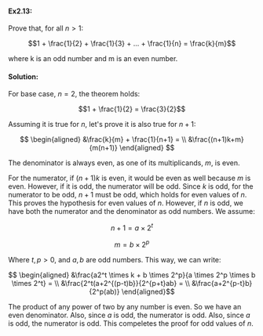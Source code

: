 #### Ex2.13:
Prove that, for all $n>1$:

$$1 + \frac{1}{2} + \frac{1}{3} + ... + \frac{1}{n} = \frac{k}{m}$$

where k is an odd number and m is an even number.

#### Solution:

For base case, $n=2$, the theorem holds:

$$1 + \frac{1}{2} = \frac{3}{2}$$

Assuming it is true for $n$, let's prove it is also true for $n + 1$:

$$
\begin{aligned}
&\frac{k}{m} + \frac{1}{n+1} = \\
&\frac{(n+1)k+m}{m(n+1)}
\end{aligned}
$$

The denominator is always even, as one of its multiplicands, $m$, is even.  

For the numerator, if $(n+1)k$ is even, it would be even as well because $m$ is even. However, if it is odd, the numerator will be odd. Since $k$ is odd, for the numerator to be odd, $n+1$ must be odd, which holds for even values of $n$. This proves the hypothesis 
for even values of $n$. However, if $n$ is odd, we have both the numerator and the denominator as odd numbers. We assume:

$$n + 1 = a \times 2^{t}$$

$$m = b \times 2^p$$

Where $t, p > 0$, and $a, b$ are odd numbers. This way, we can write:

$$
\begin{aligned}
&\frac{a2^t \times k + b \times 2^p}{a \times 2^p \times b \times 2^t} = \\
&\frac{2^t(a+2^{(p-t)b}}{2^{p+t}ab} = \\
&\frac{a+2^{p-t}b}{2^p(ab)}
\end{aligned}$$

The product of any power of two by any number is even. So we have an even denominator. Also, since $a$ is odd, the numerator is odd. Also, since $a$ is odd, the numerator is odd. This compeletes the proof for odd values of $n$.
